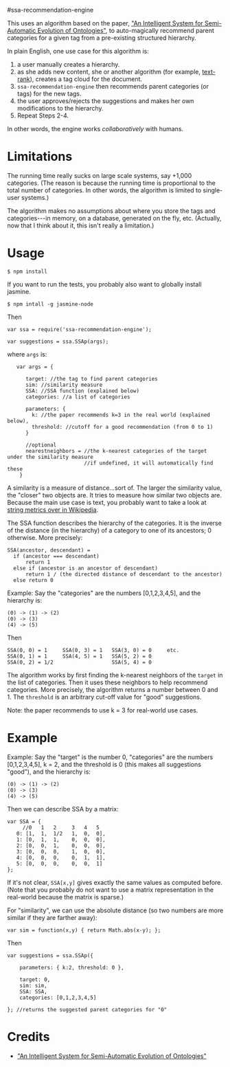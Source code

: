 #ssa-recommendation-engine

This uses an algorithm based on the paper, ["An Intelligent System for Semi-Automatic Evolution of
Ontologies"](http://josquin.cs.depaul.edu/~mramezani/papers/IEEEIS.pdf), to auto-magically recommend
parent categories for a given tag from a pre-existing structured hierarchy.

In plain English, one use case for this algorithm is:

1. a user manually creates a hierarchy.
2. as she adds new content, she or another algorithm (for example,
  [text-rank](https://github.com/frankandrobot/text-rank)), creates a tag cloud for the document.
3. `ssa-recommendation-engine` then recommends parent categories (or tags) for the new tags.
4. the user approves/rejects the suggestions and makes her own modifications to the hierarchy.
5. Repeat Steps 2-4.

In other words, the engine works *collaboratively* with humans.

# Limitations

The running time really sucks on large scale systems, say +1,000 categories. (The reason is
because the running time is proportional to the total number of categories. In other words,
the algorithm is limited to single-user systems.)

The algorithm makes no assumptions about where you store the tags and categories---in memory,
on a database, generated on the fly, etc. (Actually, now that I think about it,
this isn't really a limitation.)

# Usage

    $ npm install

If you want to run the tests, you probably also want to globally install jasmine.

    $ npm intall -g jasmine-node

Then

    var ssa = require('ssa-recommendation-engine');

    var suggestions = ssa.SSAp(args);

where `args` is:

       var args = {

          target: //the tag to find parent categories
          sim: //similarity measure
          SSA: //SSA function (explained below)
          categories: //a list of categories

          parameters: {
            k: //the paper recommends k=3 in the real world (explained below),
            threshold: //cutoff for a good recommendation (from 0 to 1)
          }

          //optional
          nearestneighbors = //the k-nearest categories of the target under the similarity measure
                             //if undefined, it will automatically find these
        }

A similarity is a measure of distance...sort of. The larger the similarity value, the "closer"
two objects are. It tries to measure how similar two objects are. Because the main use case is text,
you probably want to take a look at
[string metrics over in Wikipedia](http://en.wikipedia.org/wiki/String_metric).

The SSA function describes the hierarchy of the categories. It is the inverse of the distance (in
the hierarchy) of a category to one of its ancestors; 0 otherwise. More precisely:

    SSA(ancestor, descendant) =
      if (ancestor === descendant)
          return 1
      else if (ancestor is an ancestor of descendant)
          return 1 / (the directed distance of descendant to the ancestor)
      else return 0

Example: Say the "categories" are the numbers [0,1,2,3,4,5],
and the hierarchy is:

    (0) -> (1) -> (2)
    (0) -> (3)
    (4) -> (5)

Then

    SSA(0, 0) = 1     SSA(0, 3) = 1   SSA(3, 0) = 0     etc.
    SSA(0, 1) = 1     SSA(4, 5) = 1   SSA(5, 2) = 0
    SSA(0, 2) = 1/2                   SSA(5, 4) = 0

The algorithm works by first finding the k-nearest neighbors of the `target` in the list of
categories. Then it uses these neighbors to help recommend categories. More precisely,
the algorithm returns a number between 0 and 1. The `threshold` is an arbitrary cut-off value for
 "good" suggestions.

Note: the paper recommends to use k = 3 for real-world use cases.

# Example

Example: Say the "target" is the number 0, "categories" are the numbers [0,1,2,3,4,5], k = 2, and
the threshold is 0 (this makes all suggestions "good"), and the hierarchy is:

    (0) -> (1) -> (2)
    (0) -> (3)
    (4) -> (5)

Then we can describe SSA by a matrix:

    var SSA = {
         //0   1   2     3   4   5
       0: [1,  1,  1/2   1,  0,  0],
       1: [0,  1,  1,    0,  0,  0],
       2: [0,  0,  1,    0,  0,  0],
       3: [0,  0,  0,    1,  0,  0],
       4: [0,  0,  0,    0,  1,  1],
       5: [0,  0,  0,    0,  0,  1]
    };

If it's not clear, `SSA[x,y]` gives exactly the same values as computed before.
(Note that you probably do not want to use a matrix representation in the real-world because the
matrix is sparse.)

For "similarity", we can use the absolute distance (so two numbers are more similar if they are
farther away):

    var sim = function(x,y) { return Math.abs(x-y); };

Then

    var suggestions = ssa.SSAp({

        parameters: { k:2, threshold: 0 },

        target: 0,
        sim: sim,
        SSA: SSA,
        categories: [0,1,2,3,4,5]

    }; //returns the suggested parent categories for "0"



# Credits

- ["An Intelligent System for Semi-Automatic Evolution of
  Ontologies"](http://josquin.cs.depaul.edu/~mramezani/papers/IEEEIS.pdf)
